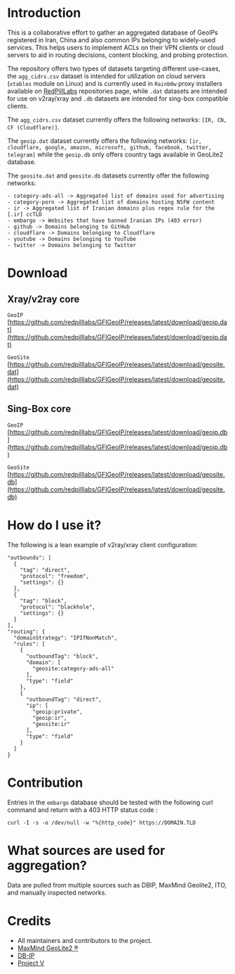 # Introduction

This is a collaborative effort to gather an aggregated database of GeoIPs registered in Iran, China and also common IPs belonging to widely-used services. This helps users to implement ACLs on their VPN clients or cloud servers to aid in routing decisions, content blocking, and probing protection.

The repository offers two types of datasets targeting different use-cases, the `agg_cidrs.csv` dataset is intended for utilization on cloud servers (`xtables` module on Linux) and is currently used in `Rainb0w` proxy installers available on [RedPillLabs](https://github.com/redpilllabs) repositories page, while `.dat` datasets are intended for use on v2ray/xray and `.db` datasets are intended for sing-box compatible clients.

The `agg_cidrs.csv` dataset currently offers the following networks: `[IR, CN, CF (Cloudflare)]`.

The `geoip.dat` dataset currently offers the following networks: `[ir, cloudflare, google, amazon, microsoft, github, facebook, twitter, telegram]` while the `geoip.db` only offers country tags available in GeoLite2 database.

The `geosite.dat` and `geosite.db` datasets currently offer the following networks:

```
- category-ads-all -> Aggregated list of domains used for advertising
- category-porn -> Aggregated list of domains hosting NSFW content
- ir -> Aggregated list of Iranian domains plus regex rule for the [.ir] ccTLD
- embargo -> Websites that have banned Iranian IPs (403 error)
- github -> Domains belonging to GitHub
- cloudflare -> Domains belonging to Cloudflare
- youtube -> Domains belonging to YouTube
- twitter -> Domains belonging to Twitter
```

# Download

## Xray/v2ray core

`GeoIP` [https://github.com/redpilllabs/GFIGeoIP/releases/latest/download/geoip.dat](https://github.com/redpilllabs/GFIGeoIP/releases/latest/download/geoip.dat)

`GeoSite` [https://github.com/redpilllabs/GFIGeoIP/releases/latest/download/geosite.dat](https://github.com/redpilllabs/GFIGeoIP/releases/latest/download/geosite.dat)

## Sing-Box core

`GeoIP` [https://github.com/redpilllabs/GFIGeoIP/releases/latest/download/geoip.db](https://github.com/redpilllabs/GFIGeoIP/releases/latest/download/geoip.db)

`GeoSite` [https://github.com/redpilllabs/GFIGeoIP/releases/latest/download/geosite.db](https://github.com/redpilllabs/GFIGeoIP/releases/latest/download/geosite.db)

# How do I use it?

The following is a lean example of v2ray/xray client configuration:

```
"outbounds": [
  {
    "tag": "direct",
    "protocol": "freedom",
    "settings": {}
  },
  {
    "tag": "block",
    "protocol": "blackhole",
    "settings": {}
  }
],
"routing": {
  "domainStrategy": "IPIfNonMatch",
  "rules": [
    {
      "outboundTag": "block",
      "domain": [
        "geosite:category-ads-all"
      ],
      "type": "field"
    },
    {
      "outboundTag": "direct",
      "ip": [
        "geoip:private",
        "geoip:ir",
        "geosite:ir"
      ],
      "type": "field"
    }
  ]
}
```

# Contribution

Entries in the `embargo` database should be tested with the following curl command and return with a 403 HTTP status code :

```
curl -I -s -o /dev/null -w "%{http_code}" https://DOMAIN.TLD
```

# What sources are used for aggregation?

Data are pulled from multiple sources such as DBIP, MaxMind Geolite2, ITO, and manually inspected networks.

# Credits

- All maintainers and contributors to the project.
- [MaxMind GeoLite2 ®](https://maxmind.com)
- [DB-IP](https://db-ip.com)
- [Project V](https://github.com/v2fly)
